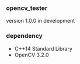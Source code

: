 ### opencv_tester

version 1.0.0 in development


### dependency

- C++14 Standard Library
- OpenCV 3.2.0

